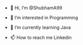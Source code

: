 - 👋 Hi, I’m @ShubhamA99
- 👀 I’m interested in Programming 
- 🌱 I’m currently learning Java 

- 📫 How to reach me Linkedin

<!---
ShubhamA99/ShubhamA99 is a ✨ special ✨ repository because its `README.md` (this file) appears on your GitHub profile.
You can click the Preview link to take a look at your changes.
--->
